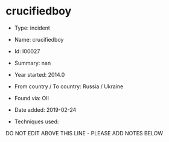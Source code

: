 # crucifiedboy

* Type: incident

* Name: crucifiedboy

* Id: I00027

* Summary: nan

* Year started: 2014.0

* From country / To country: Russia / Ukraine

* Found via: OII

* Date added: 2019-02-24

* Techniques used: 


DO NOT EDIT ABOVE THIS LINE - PLEASE ADD NOTES BELOW
